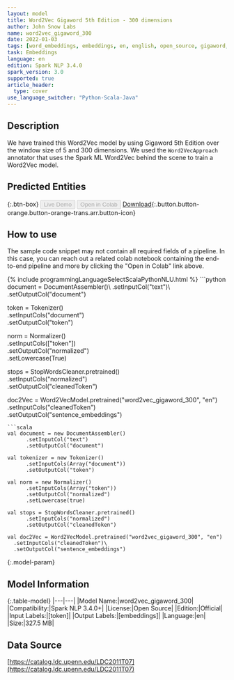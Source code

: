 ```yaml
---
layout: model
title: Word2Vec Gigaword 5th Edition - 300 dimensions
author: John Snow Labs
name: word2vec_gigaword_300
date: 2022-01-03
tags: [word_embeddings, embeddings, en, english, open_source, gigaword, word2vec]
task: Embeddings
language: en
edition: Spark NLP 3.4.0
spark_version: 3.0
supported: true
article_header:
  type: cover
use_language_switcher: "Python-Scala-Java"
---
```


## Description

We have trained this Word2Vec model by using Gigaword 5th Edition over the window size of 5 and 300 dimensions. We used the `Word2VecApproach` annotator that uses the Spark ML Word2Vec behind the scene to train a Word2Vec model.

## Predicted Entities



{:.btn-box}
<button class="button button-orange" disabled>Live Demo</button>
<button class="button button-orange" disabled>Open in Colab</button>
[Download](https://s3.amazonaws.com/auxdata.johnsnowlabs.com/public/models/word2vec_gigaword_300_en_3.4.0_3.0_1641223623540.zip){:.button.button-orange.button-orange-trans.arr.button-icon}

## How to use

The sample code snippet may not contain all required fields of a pipeline. In this case, you can reach out a related colab notebook containing the end-to-end pipeline and more by clicking the "Open in Colab" link above.




<div class="tabs-box" markdown="1">
{% include programmingLanguageSelectScalaPythonNLU.html %}
```python
document = DocumentAssembler()\
  .setInputCol("text")\
  .setOutputCol("document")

token = Tokenizer()\
  .setInputCols("document")\
  .setOutputCol("token")

norm = Normalizer()\
  .setInputCols(["token"])\
  .setOutputCol("normalized")\
  .setLowercase(True)

stops = StopWordsCleaner.pretrained()\
  .setInputCols("normalized")\
  .setOutputCol("cleanedToken")
  
doc2Vec = Word2VecModel.pretrained("word2vec_gigaword_300", "en")\
  .setInputCols("cleanedToken")\
  .setOutputCol("sentence_embeddings")
```
```scala
val document = new DocumentAssembler()
      .setInputCol("text")
      .setOutputCol("document")

val tokenizer = new Tokenizer()
      .setInputCols(Array("document"))
      .setOutputCol("token")

val norm = new Normalizer()
      .setInputCols(Array("token"))
      .setOutputCol("normalized")
      .setLowercase(true)

val stops = StopWordsCleaner.pretrained()
      .setInputCols("normalized")
      .setOutputCol("cleanedToken")

val doc2Vec = Word2VecModel.pretrained("word2vec_gigaword_300", "en")
  .setInputCols("cleanedToken")\
  .setOutputCol("sentence_embeddings")
```
</div>

{:.model-param}
## Model Information

{:.table-model}
|---|---|
|Model Name:|word2vec_gigaword_300|
|Compatibility:|Spark NLP 3.4.0+|
|License:|Open Source|
|Edition:|Official|
|Input Labels:|[token]|
|Output Labels:|[embeddings]|
|Language:|en|
|Size:|327.5 MB|

## Data Source

[https://catalog.ldc.upenn.edu/LDC2011T07](https://catalog.ldc.upenn.edu/LDC2011T07)